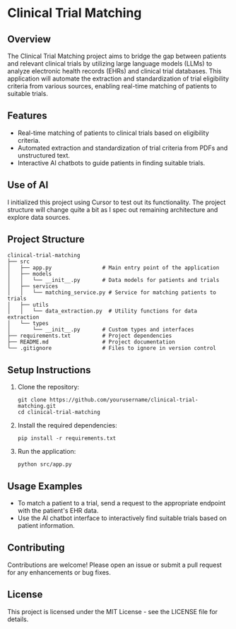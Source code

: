 # Clinical Trial Matching

## Overview
The Clinical Trial Matching project aims to bridge the gap between patients and relevant clinical trials by utilizing large language models (LLMs) to analyze electronic health records (EHRs) and clinical trial databases. This application will automate the extraction and standardization of trial eligibility criteria from various sources, enabling real-time matching of patients to suitable trials.

## Features
- Real-time matching of patients to clinical trials based on eligibility criteria.
- Automated extraction and standardization of trial criteria from PDFs and unstructured text.
- Interactive AI chatbots to guide patients in finding suitable trials.

## Use of AI
I initialized this project using Cursor to test out its functionality. The project structure will change quite a bit as I spec out remaining architecture and explore data sources.


## Project Structure
```
clinical-trial-matching
├── src
│   ├── app.py                # Main entry point of the application
│   ├── models
│   │   └── __init__.py       # Data models for patients and trials
│   ├── services
│   │   └── matching_service.py # Service for matching patients to trials
│   ├── utils
│   │   └── data_extraction.py  # Utility functions for data extraction
│   └── types
│       └── __init__.py       # Custom types and interfaces
├── requirements.txt          # Project dependencies
├── README.md                 # Project documentation
└── .gitignore                # Files to ignore in version control
```

## Setup Instructions
1. Clone the repository:
   ```
   git clone https://github.com/yourusername/clinical-trial-matching.git
   cd clinical-trial-matching
   ```

2. Install the required dependencies:
   ```
   pip install -r requirements.txt
   ```

3. Run the application:
   ```
   python src/app.py
   ```

## Usage Examples
- To match a patient to a trial, send a request to the appropriate endpoint with the patient's EHR data.
- Use the AI chatbot interface to interactively find suitable trials based on patient information.

## Contributing
Contributions are welcome! Please open an issue or submit a pull request for any enhancements or bug fixes.

## License
This project is licensed under the MIT License - see the LICENSE file for details.
